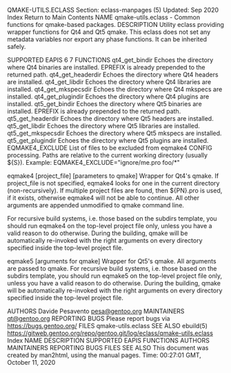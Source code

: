 QMAKE-UTILS.ECLASS
Section: eclass-manpages (5)
Updated: Sep 2020
Index Return to Main Contents
NAME
qmake-utils.eclass - Common functions for qmake-based packages.
DESCRIPTION
Utility eclass providing wrapper functions for Qt4 and Qt5 qmake.
This eclass does not set any metadata variables nor export any phase functions. It can be inherited safely.

SUPPORTED EAPIS
6 7
FUNCTIONS
qt4_get_bindir
Echoes the directory where Qt4 binaries are installed. EPREFIX is already prepended to the returned path.
qt4_get_headerdir
Echoes the directory where Qt4 headers are installed.
qt4_get_libdir
Echoes the directory where Qt4 libraries are installed.
qt4_get_mkspecsdir
Echoes the directory where Qt4 mkspecs are installed.
qt4_get_plugindir
Echoes the directory where Qt4 plugins are installed.
qt5_get_bindir
Echoes the directory where Qt5 binaries are installed. EPREFIX is already prepended to the returned path.
qt5_get_headerdir
Echoes the directory where Qt5 headers are installed.
qt5_get_libdir
Echoes the directory where Qt5 libraries are installed.
qt5_get_mkspecsdir
Echoes the directory where Qt5 mkspecs are installed.
qt5_get_plugindir
Echoes the directory where Qt5 plugins are installed.
EQMAKE4_EXCLUDE
List of files to be excluded from eqmake4 CONFIG processing. Paths are relative to the current working directory (usually ${S}).
Example: EQMAKE4_EXCLUDE="ignore/me.pro foo/*"

eqmake4 [project_file] [parameters to qmake]
Wrapper for Qt4's qmake. If project_file is not specified, eqmake4 looks for one in the current directory (non-recursively). If multiple project files are found, then ${PN}.pro is used, if it exists, otherwise eqmake4 will not be able to continue.
All other arguments are appended unmodified to qmake command line.

For recursive build systems, i.e. those based on the subdirs template, you should run eqmake4 on the top-level project file only, unless you have a valid reason to do otherwise. During the building, qmake will be automatically re-invoked with the right arguments on every directory specified inside the top-level project file.

eqmake5 [arguments for qmake]
Wrapper for Qt5's qmake. All arguments are passed to qmake.
For recursive build systems, i.e. those based on the subdirs template, you should run eqmake5 on the top-level project file only, unless you have a valid reason to do otherwise. During the building, qmake will be automatically re-invoked with the right arguments on every directory specified inside the top-level project file.

AUTHORS
Davide Pesavento <pesa@gentoo.org>
MAINTAINERS
qt@gentoo.org
REPORTING BUGS
Please report bugs via https://bugs.gentoo.org/
FILES
qmake-utils.eclass
SEE ALSO
ebuild(5)
https://gitweb.gentoo.org/repo/gentoo.git/log/eclass/qmake-utils.eclass
Index
NAME
DESCRIPTION
SUPPORTED EAPIS
FUNCTIONS
AUTHORS
MAINTAINERS
REPORTING BUGS
FILES
SEE ALSO
This document was created by man2html, using the manual pages.
Time: 00:27:01 GMT, October 11, 2020